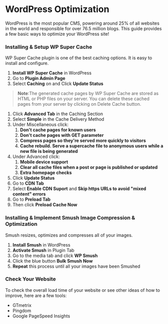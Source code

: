 # WordPress Optimization
WordPress is the most popular CMS, powering around 25% of all websites in the world and responsible for over 76.5 million blogs. This guide provides a few basic ways to optimize your WordPress site!

### Installing & Setup WP Super Cache
WP Super Cache plugin is one of the best caching options. It is easy to install and configure.

1. **Install WP Super Cache** in WordPress
2. Go to **Plugin Admin Page**
3. Select **Caching** on and Click **Update Status**

>**Note**:The generated cache pages by WP Super Cache are stored as HTML or PHP files on your server. You can delete these cached pages from your server by clicking on Delete Cache button.

1. Click **Advanced Tab** in the Caching Section
2. Select **Simple** in the Cache Delivery Method
3. Under Miscellaneous click:
	1. **Don't cache pages for known users**
	2. **Don't cache pages with GET parameter**
	3. **Compress pages so they're served more quickly to visitors**
	4. **Cache rebuild. Serve a supercache file to anonymous users while a new file is being generated**
4. Under Advanced click:
	1. **Mobile device support**
	2. **Clear all cache files when a post or page is published or updated**
	3. **Extra homepage checks**
5. Click **Update Status**
6. Go to **CDN Tab**
7. Select **Enable CDN Suport** and **Skip https URLs to avoid "mixed content" errors**
8. Go to **Preload Tab**
9. Then click **Preload Cache Now**

### Installing & Implement Smush Image Compression & Optimization
Smush resizes, optimizes and compresses all of your images. 

1. **Install Smush** in WordPress
2. **Activate Smush** in Plugin Tab
3. Go to the media tab and click **WP Smush**
3. Click the blue button **Bulk Smush Now**
4. **Repeat** this process until all your images have been Smushed

### Check Your Website

To check the overall load time of your website or see other ideas of how to improve, here are a few tools:

- GTmetrix
- Pingdom
- Google PageSpeed Insights